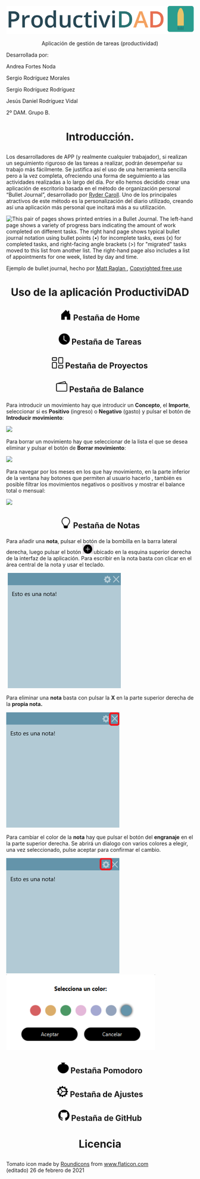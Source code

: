 <p align="center"><img src="/github_images/header.png" width=""/></p>

<p align="center">Aplicación de gestión de tareas (productividad)</p>

Desarrollada por:

Andrea Fortes Noda

Sergio Rodríguez Morales

Sergio Rodríguez Rodríguez

Jesús Daniel Rodríguez Vidal

2º DAM. Grupo B.

# <p align="center">Introducción.</p>



Los desarrolladores de APP (y realmente cualquier trabajador), si realizan un seguimiento riguroso de las tareas a realizar, podrán desempeñar su trabajo más fácilmente. Se justifica así el uso de una herramienta sencilla pero a la vez completa, ofreciendo una forma de seguimiento a las actividades realizadas a lo largo del día. Por ello hemos decidido crear una aplicación de escritorio basada en el método de organización personal “Bullet Journal”, desarrollado por [Ryder Caroll](https://bulletjournal.com/). Uno de los principales atractivos de este método es la personalización del diario utilizado, creando así una aplicación más personal que incitará más a su utilización.

 ![This pair of pages shows printed entries in a Bullet Journal. The left-hand page shows a variety of progress bars indicating the amount of work completed on different tasks. The right hand page shows typical bullet journal notation using bullet points (•) for incomplete tasks, exes (x) for completed tasks, and right-facing angle brackets (>) for "migrated" tasks moved to this list from another list. The right-hand page also includes a list of appointments for one week, listed by day and time.](https://lh4.googleusercontent.com/72mGT4AtYNRQQB_fEKrVV6d8F9mDKp0B8QS1zqd1fyLqflmdi3n_ilENf8HRxxjRnzkfwXhj7JEe3v1zhkpd10eiWa0WxI8dM2u789jLc64sK9OJEDBDs7fiO4UTYSKpu84zRn3r)

Ejemplo de bullet journal, hecho por [Matt Raglan ](https://unsplash.com/photos/8OVDzMGB_kw), [Copyrighted free use](https://unsplash.com/license)

# <p align="center">Uso de la aplicación ProductiviDAD</p>

## <p align="center"><img src="/github_images/house-door-fill.svg " width="30" /> Pestaña de Home</p> 









## <p align="center"><img src="/github_images/clock-fill.svg " width="30" /> Pestaña de Tareas </p>





## <p align="center"><img src="/github_images/columns-gap.svg " width="30" /> Pestaña de Proyectos</p> 





## <p align="center"><img src="/github_images/wallet2.svg " width="30" /> Pestaña de Balance</p> 





Para introducir un movimiento hay que introducir un **Concepto**, el **Importe**, seleccionar si es **Positivo** (ingreso) o **Negativo** (gasto) y pulsar el botón de **Introducir movimiento**:



![](https://i.imgur.com/WzD3D8s.gif)



Para borrar un movimiento hay que seleccionar de la lista el que se desea eliminar y pulsar el botón de **Borrar movimiento**:



![](https://i.imgur.com/JMCqL04.gif)



Para navegar por los meses en los que hay movimiento, en la parte inferior de la ventana hay botones que permiten al usuario hacerlo , también es posible filtrar los movimientos negativos o positivos y mostrar el balance total o mensual:



![](https://i.imgur.com/1cauxX1.gif)





## <p align="center"><img src="/github_images/lightbulb.svg " width="30"/> Pestaña de Notas</p>





Para añadir una **nota**, pulsar el botón de la bombilla en la barra lateral derecha, luego pulsar el botón <img src="/github_images/button.png " width="30" />ubicado en la esquina superior derecha de la interfaz de la aplicación. Para escribir en la nota basta con clicar en el área central de la nota y usar el teclado.

​	<img src="/github_images/nota.png " width="" />



Para eliminar una **nota** basta con pulsar la **X** en la parte superior derecha de la **propia nota.**

<img src="/github_images/notadelete.png " width=""/>



Para cambiar el color de la **nota** hay que pulsar el botón del **engranaje** en el la parte superior derecha. Se abrirá un dialogo con varios colores a elegir, una vez seleccionado, pulse aceptar para confirmar el cambio.

<img src="/github_images/notecolor.png " width="" />  <img src="/github_images/colorchooser.png " width="400" /> 







## <p align="center"><img src="/github_images/tomato.svg"  width="30"/> Pestaña Pomodoro</p> 

## <p align="center"><img src="/github_images/gear-wide-connected.svg " width="30" /> Pestaña de Ajustes</p>

## <p align="center"><img src="/github_images/github.svg " width="30" /> Pestaña de GitHub</p>





# <p align="center">Licencia</p> 



<div>Tomato icon made by <a href="https://www.flaticon.com/authors/roundicons" title="Roundicons">Roundicons</a> from <a href="https://www.flaticon.com/" title="Flaticon">www.flaticon.com</a></div>(editado)
26 de febrero de 2021